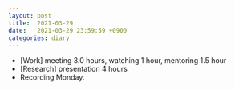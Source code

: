 ```yaml
---
layout: post
title:  2021-03-29
date:   2021-03-29 23:59:59 +0900
categories: diary
---
```


- [Work] meeting 3.0 hours, watching 1 hour, mentoring 1.5 hour
- [Research] presentation 4 hours
- Recording Monday.
